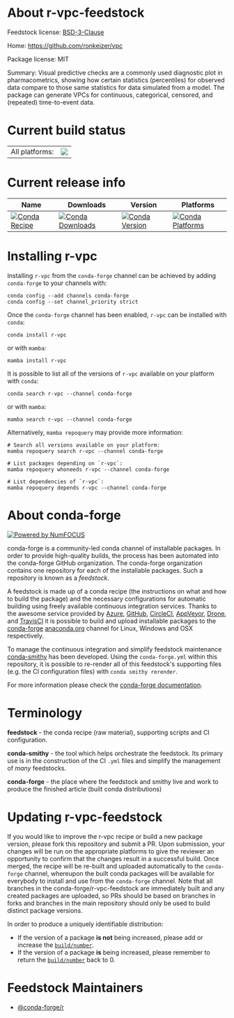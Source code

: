 About r-vpc-feedstock
=====================

Feedstock license: [BSD-3-Clause](https://github.com/conda-forge/r-vpc-feedstock/blob/main/LICENSE.txt)

Home: https://github.com/ronkeizer/vpc

Package license: MIT

Summary: Visual predictive checks are a commonly used diagnostic plot in pharmacometrics, showing how certain statistics (percentiles) for observed data compare to those same statistics for data simulated from a model. The package can generate VPCs for continuous, categorical, censored, and (repeated) time-to-event data.

Current build status
====================


<table><tr><td>All platforms:</td>
    <td>
      <a href="https://dev.azure.com/conda-forge/feedstock-builds/_build/latest?definitionId=8563&branchName=main">
        <img src="https://dev.azure.com/conda-forge/feedstock-builds/_apis/build/status/r-vpc-feedstock?branchName=main">
      </a>
    </td>
  </tr>
</table>

Current release info
====================

| Name | Downloads | Version | Platforms |
| --- | --- | --- | --- |
| [![Conda Recipe](https://img.shields.io/badge/recipe-r--vpc-green.svg)](https://anaconda.org/conda-forge/r-vpc) | [![Conda Downloads](https://img.shields.io/conda/dn/conda-forge/r-vpc.svg)](https://anaconda.org/conda-forge/r-vpc) | [![Conda Version](https://img.shields.io/conda/vn/conda-forge/r-vpc.svg)](https://anaconda.org/conda-forge/r-vpc) | [![Conda Platforms](https://img.shields.io/conda/pn/conda-forge/r-vpc.svg)](https://anaconda.org/conda-forge/r-vpc) |

Installing r-vpc
================

Installing `r-vpc` from the `conda-forge` channel can be achieved by adding `conda-forge` to your channels with:

```
conda config --add channels conda-forge
conda config --set channel_priority strict
```

Once the `conda-forge` channel has been enabled, `r-vpc` can be installed with `conda`:

```
conda install r-vpc
```

or with `mamba`:

```
mamba install r-vpc
```

It is possible to list all of the versions of `r-vpc` available on your platform with `conda`:

```
conda search r-vpc --channel conda-forge
```

or with `mamba`:

```
mamba search r-vpc --channel conda-forge
```

Alternatively, `mamba repoquery` may provide more information:

```
# Search all versions available on your platform:
mamba repoquery search r-vpc --channel conda-forge

# List packages depending on `r-vpc`:
mamba repoquery whoneeds r-vpc --channel conda-forge

# List dependencies of `r-vpc`:
mamba repoquery depends r-vpc --channel conda-forge
```


About conda-forge
=================

[![Powered by
NumFOCUS](https://img.shields.io/badge/powered%20by-NumFOCUS-orange.svg?style=flat&colorA=E1523D&colorB=007D8A)](https://numfocus.org)

conda-forge is a community-led conda channel of installable packages.
In order to provide high-quality builds, the process has been automated into the
conda-forge GitHub organization. The conda-forge organization contains one repository
for each of the installable packages. Such a repository is known as a *feedstock*.

A feedstock is made up of a conda recipe (the instructions on what and how to build
the package) and the necessary configurations for automatic building using freely
available continuous integration services. Thanks to the awesome service provided by
[Azure](https://azure.microsoft.com/en-us/services/devops/), [GitHub](https://github.com/),
[CircleCI](https://circleci.com/), [AppVeyor](https://www.appveyor.com/),
[Drone](https://cloud.drone.io/welcome), and [TravisCI](https://travis-ci.com/)
it is possible to build and upload installable packages to the
[conda-forge](https://anaconda.org/conda-forge) [anaconda.org](https://anaconda.org/)
channel for Linux, Windows and OSX respectively.

To manage the continuous integration and simplify feedstock maintenance
[conda-smithy](https://github.com/conda-forge/conda-smithy) has been developed.
Using the ``conda-forge.yml`` within this repository, it is possible to re-render all of
this feedstock's supporting files (e.g. the CI configuration files) with ``conda smithy rerender``.

For more information please check the [conda-forge documentation](https://conda-forge.org/docs/).

Terminology
===========

**feedstock** - the conda recipe (raw material), supporting scripts and CI configuration.

**conda-smithy** - the tool which helps orchestrate the feedstock.
                   Its primary use is in the construction of the CI ``.yml`` files
                   and simplify the management of *many* feedstocks.

**conda-forge** - the place where the feedstock and smithy live and work to
                  produce the finished article (built conda distributions)


Updating r-vpc-feedstock
========================

If you would like to improve the r-vpc recipe or build a new
package version, please fork this repository and submit a PR. Upon submission,
your changes will be run on the appropriate platforms to give the reviewer an
opportunity to confirm that the changes result in a successful build. Once
merged, the recipe will be re-built and uploaded automatically to the
`conda-forge` channel, whereupon the built conda packages will be available for
everybody to install and use from the `conda-forge` channel.
Note that all branches in the conda-forge/r-vpc-feedstock are
immediately built and any created packages are uploaded, so PRs should be based
on branches in forks and branches in the main repository should only be used to
build distinct package versions.

In order to produce a uniquely identifiable distribution:
 * If the version of a package **is not** being increased, please add or increase
   the [``build/number``](https://docs.conda.io/projects/conda-build/en/latest/resources/define-metadata.html#build-number-and-string).
 * If the version of a package **is** being increased, please remember to return
   the [``build/number``](https://docs.conda.io/projects/conda-build/en/latest/resources/define-metadata.html#build-number-and-string)
   back to 0.

Feedstock Maintainers
=====================

* [@conda-forge/r](https://github.com/conda-forge/r/)

